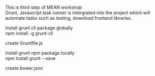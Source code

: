 This is third step of MEAN workshop <br />
Grunt, Javascript task runner is intergrated into the project which will automate tasks such as testing, download frontend libraries. </br>


install grunt cli package globally</br>
npm install -g grunt-cli </br>

create Gruntfile.js

install grunt npm package locally </br>
npm install grunt --save

create bower.json

